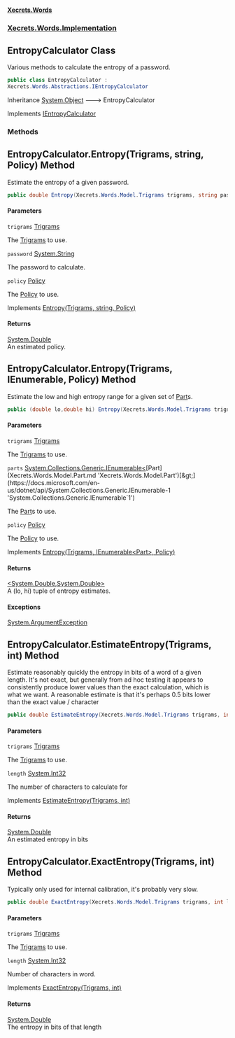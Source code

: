 #### [Xecrets.Words](index.md 'index')
### [Xecrets.Words.Implementation](Xecrets.Words.Implementation.md 'Xecrets.Words.Implementation')

## EntropyCalculator Class

Various methods to calculate the entropy of a password.

```csharp
public class EntropyCalculator :
Xecrets.Words.Abstractions.IEntropyCalculator
```

Inheritance [System.Object](https://docs.microsoft.com/en-us/dotnet/api/System.Object 'System.Object') &#129106; EntropyCalculator

Implements [IEntropyCalculator](Xecrets.Words.Abstractions.md#Xecrets.Words.Abstractions.IEntropyCalculator 'Xecrets.Words.Abstractions.IEntropyCalculator')
### Methods

<a name='Xecrets.Words.Implementation.EntropyCalculator.Entropy(Xecrets.Words.Model.Trigrams,string,Xecrets.Words.Model.Policy)'></a>

## EntropyCalculator.Entropy(Trigrams, string, Policy) Method

Estimate the entropy of a given password.

```csharp
public double Entropy(Xecrets.Words.Model.Trigrams trigrams, string password, Xecrets.Words.Model.Policy policy);
```
#### Parameters

<a name='Xecrets.Words.Implementation.EntropyCalculator.Entropy(Xecrets.Words.Model.Trigrams,string,Xecrets.Words.Model.Policy).trigrams'></a>

`trigrams` [Trigrams](Xecrets.Words.Model.Trigrams.md 'Xecrets.Words.Model.Trigrams')

The [Trigrams](Xecrets.Words.Model.Trigrams.md 'Xecrets.Words.Model.Trigrams') to use.

<a name='Xecrets.Words.Implementation.EntropyCalculator.Entropy(Xecrets.Words.Model.Trigrams,string,Xecrets.Words.Model.Policy).password'></a>

`password` [System.String](https://docs.microsoft.com/en-us/dotnet/api/System.String 'System.String')

The password to calculate.

<a name='Xecrets.Words.Implementation.EntropyCalculator.Entropy(Xecrets.Words.Model.Trigrams,string,Xecrets.Words.Model.Policy).policy'></a>

`policy` [Policy](Xecrets.Words.Model.Policy.md 'Xecrets.Words.Model.Policy')

The [Policy](Xecrets.Words.Model.Policy.md 'Xecrets.Words.Model.Policy') to use.

Implements [Entropy(Trigrams, string, Policy)](Xecrets.Words.Abstractions.md#Xecrets.Words.Abstractions.IEntropyCalculator.Entropy(Xecrets.Words.Model.Trigrams,string,Xecrets.Words.Model.Policy) 'Xecrets.Words.Abstractions.IEntropyCalculator.Entropy(Xecrets.Words.Model.Trigrams, string, Xecrets.Words.Model.Policy)')

#### Returns
[System.Double](https://docs.microsoft.com/en-us/dotnet/api/System.Double 'System.Double')  
An estimated policy.

<a name='Xecrets.Words.Implementation.EntropyCalculator.Entropy(Xecrets.Words.Model.Trigrams,System.Collections.Generic.IEnumerable_Xecrets.Words.Model.Part_,Xecrets.Words.Model.Policy)'></a>

## EntropyCalculator.Entropy(Trigrams, IEnumerable<Part>, Policy) Method

Estimate the low and high entropy range for a given set of [Part](Xecrets.Words.Model.Part.md 'Xecrets.Words.Model.Part')s.

```csharp
public (double lo,double hi) Entropy(Xecrets.Words.Model.Trigrams trigrams, System.Collections.Generic.IEnumerable<Xecrets.Words.Model.Part> parts, Xecrets.Words.Model.Policy policy);
```
#### Parameters

<a name='Xecrets.Words.Implementation.EntropyCalculator.Entropy(Xecrets.Words.Model.Trigrams,System.Collections.Generic.IEnumerable_Xecrets.Words.Model.Part_,Xecrets.Words.Model.Policy).trigrams'></a>

`trigrams` [Trigrams](Xecrets.Words.Model.Trigrams.md 'Xecrets.Words.Model.Trigrams')

The [Trigrams](Xecrets.Words.Model.Trigrams.md 'Xecrets.Words.Model.Trigrams') to use.

<a name='Xecrets.Words.Implementation.EntropyCalculator.Entropy(Xecrets.Words.Model.Trigrams,System.Collections.Generic.IEnumerable_Xecrets.Words.Model.Part_,Xecrets.Words.Model.Policy).parts'></a>

`parts` [System.Collections.Generic.IEnumerable&lt;](https://docs.microsoft.com/en-us/dotnet/api/System.Collections.Generic.IEnumerable-1 'System.Collections.Generic.IEnumerable`1')[Part](Xecrets.Words.Model.Part.md 'Xecrets.Words.Model.Part')[&gt;](https://docs.microsoft.com/en-us/dotnet/api/System.Collections.Generic.IEnumerable-1 'System.Collections.Generic.IEnumerable`1')

The [Part](Xecrets.Words.Model.Part.md 'Xecrets.Words.Model.Part')s to use.

<a name='Xecrets.Words.Implementation.EntropyCalculator.Entropy(Xecrets.Words.Model.Trigrams,System.Collections.Generic.IEnumerable_Xecrets.Words.Model.Part_,Xecrets.Words.Model.Policy).policy'></a>

`policy` [Policy](Xecrets.Words.Model.Policy.md 'Xecrets.Words.Model.Policy')

The [Policy](Xecrets.Words.Model.Policy.md 'Xecrets.Words.Model.Policy') to use.

Implements [Entropy(Trigrams, IEnumerable&lt;Part&gt;, Policy)](Xecrets.Words.Abstractions.md#Xecrets.Words.Abstractions.IEntropyCalculator.Entropy(Xecrets.Words.Model.Trigrams,System.Collections.Generic.IEnumerable_Xecrets.Words.Model.Part_,Xecrets.Words.Model.Policy) 'Xecrets.Words.Abstractions.IEntropyCalculator.Entropy(Xecrets.Words.Model.Trigrams, System.Collections.Generic.IEnumerable<Xecrets.Words.Model.Part>, Xecrets.Words.Model.Policy)')

#### Returns
[&lt;](https://docs.microsoft.com/en-us/dotnet/api/System.ValueTuple 'System.ValueTuple')[System.Double](https://docs.microsoft.com/en-us/dotnet/api/System.Double 'System.Double')[,](https://docs.microsoft.com/en-us/dotnet/api/System.ValueTuple 'System.ValueTuple')[System.Double](https://docs.microsoft.com/en-us/dotnet/api/System.Double 'System.Double')[&gt;](https://docs.microsoft.com/en-us/dotnet/api/System.ValueTuple 'System.ValueTuple')  
A (lo, hi) tuple of entropy estimates.

#### Exceptions

[System.ArgumentException](https://docs.microsoft.com/en-us/dotnet/api/System.ArgumentException 'System.ArgumentException')

<a name='Xecrets.Words.Implementation.EntropyCalculator.EstimateEntropy(Xecrets.Words.Model.Trigrams,int)'></a>

## EntropyCalculator.EstimateEntropy(Trigrams, int) Method

Estimate reasonably quickly the entropy in bits of a word of a given  
length. It's not exact, but generally from ad hoc testing it appears to  
consistently produce lower values than the exact calculation, which is  
what we want. A reasonable estimate is that it's perhaps 0.5 bits lower  
than the exact value / character

```csharp
public double EstimateEntropy(Xecrets.Words.Model.Trigrams trigrams, int length);
```
#### Parameters

<a name='Xecrets.Words.Implementation.EntropyCalculator.EstimateEntropy(Xecrets.Words.Model.Trigrams,int).trigrams'></a>

`trigrams` [Trigrams](Xecrets.Words.Model.Trigrams.md 'Xecrets.Words.Model.Trigrams')

The [Trigrams](Xecrets.Words.Model.Trigrams.md 'Xecrets.Words.Model.Trigrams') to use.

<a name='Xecrets.Words.Implementation.EntropyCalculator.EstimateEntropy(Xecrets.Words.Model.Trigrams,int).length'></a>

`length` [System.Int32](https://docs.microsoft.com/en-us/dotnet/api/System.Int32 'System.Int32')

The number of characters to calculate for

Implements [EstimateEntropy(Trigrams, int)](Xecrets.Words.Abstractions.md#Xecrets.Words.Abstractions.IEntropyCalculator.EstimateEntropy(Xecrets.Words.Model.Trigrams,int) 'Xecrets.Words.Abstractions.IEntropyCalculator.EstimateEntropy(Xecrets.Words.Model.Trigrams, int)')

#### Returns
[System.Double](https://docs.microsoft.com/en-us/dotnet/api/System.Double 'System.Double')  
An estimated entropy in bits

<a name='Xecrets.Words.Implementation.EntropyCalculator.ExactEntropy(Xecrets.Words.Model.Trigrams,int)'></a>

## EntropyCalculator.ExactEntropy(Trigrams, int) Method

Typically only used for internal calibration, it's probably very slow.

```csharp
public double ExactEntropy(Xecrets.Words.Model.Trigrams trigrams, int length);
```
#### Parameters

<a name='Xecrets.Words.Implementation.EntropyCalculator.ExactEntropy(Xecrets.Words.Model.Trigrams,int).trigrams'></a>

`trigrams` [Trigrams](Xecrets.Words.Model.Trigrams.md 'Xecrets.Words.Model.Trigrams')

The [Trigrams](Xecrets.Words.Model.Trigrams.md 'Xecrets.Words.Model.Trigrams') to use.

<a name='Xecrets.Words.Implementation.EntropyCalculator.ExactEntropy(Xecrets.Words.Model.Trigrams,int).length'></a>

`length` [System.Int32](https://docs.microsoft.com/en-us/dotnet/api/System.Int32 'System.Int32')

Number of characters in word.

Implements [ExactEntropy(Trigrams, int)](Xecrets.Words.Abstractions.md#Xecrets.Words.Abstractions.IEntropyCalculator.ExactEntropy(Xecrets.Words.Model.Trigrams,int) 'Xecrets.Words.Abstractions.IEntropyCalculator.ExactEntropy(Xecrets.Words.Model.Trigrams, int)')

#### Returns
[System.Double](https://docs.microsoft.com/en-us/dotnet/api/System.Double 'System.Double')  
The entropy in bits of that length